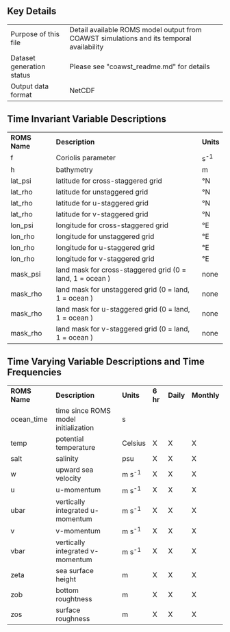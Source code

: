 ## Key Details

| | |
|:-----|:-----|
| Purpose of this file | Detail available ROMS model output from COAWST simulations and its temporal availability |
| Dataset generation status | Please see "coawst_readme.md" for details |
| Output data format | NetCDF |

## Time Invariant Variable Descriptions

| | | | 
|:-----|:-----|:-----|
| **ROMS Name** | **Description** | **Units** |
| f | Coriolis parameter | s<sup>-1</sup>|
| h | bathymetry | m |
| lat_psi | latitude for cross-staggered grid | °N | 
| lat_rho | latitude for unstaggered grid | °N |
| lat_rho | latitude for u-staggered grid | °N |
| lat_rho | latitude for v-staggered grid | °N |
| lon_psi | longitude for cross-staggered grid | °E |
| lon_rho | longitude for unstaggered grid | °E |
| lon_rho | longitude for u-staggered grid | °E |
| lon_rho | longitude for v-staggered grid | °E |
| mask_psi | land mask for cross-staggered grid (0 = land, 1 = ocean ) | none |
| mask_rho | land mask for unstaggered grid (0 = land, 1 = ocean ) | none |
| mask_rho | land mask for u-staggered grid (0 = land, 1 = ocean ) | none |
| mask_rho | land mask for v-staggered grid (0 = land, 1 = ocean ) | none |


## Time Varying Variable Descriptions and Time Frequencies

| | | | | | |
|:-----|:-----|:-----|:-----|:-----|:-----|
| **ROMS Name** | **Description** | **Units** |  **6 hr** | **Daily** | **Monthly** |
| ocean_time | time since ROMS model initialization | s | | | |
| temp | potential temperature | Celsius | X | X | X |
| salt | salinity | psu | X | X | X |
| w | upward sea velocity | m s<sup>-1</sup> | X | X | X |
| u | u-momentum | m s<sup>-1</sup> | X | X | X |
| ubar | vertically integrated u-momentum | m s<sup>-1</sup> | X | X | X |
| v | v-momentum | m s<sup>-1</sup> | X | X | X |
| vbar | vertically integrated v-momentum | m s<sup>-1</sup> | X | X | X |
| zeta | sea surface height | m | X | X | X |
| zob | bottom roughtness | m | X | X | X |
| zos | surface roughness | m | X | X | X |
